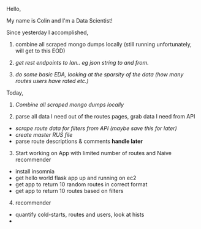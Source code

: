 Hello,

My name is Colin and I'm a Data Scientist!

Since yesterday I accomplished,

1. combine all scraped mongo dumps locally (still running unfortunately, will get to this EOD)

2. *get rest endpoints to Ian.. eg json string to and from.*

3. *do some basic EDA, looking at the sparsity of the data (how many routes users have rated etc.)*

Today,

1. *Combine all scraped mongo dumps locally*

2. parse all data I need out of the routes pages, grab data I need from API
  - *scrape route data for filters from API (maybe save this for later)*
  - *create master RUS file*
  - parse route descriptions & comments **handle later**

3. Start working on App with limited number of routes and Naive recommender
  - install insomnia
  - get hello world flask app up and running on ec2
  - get app to return 10 random routes in correct format
  - get app to return 10 routes based on filters

4. recommender
  - quantify cold-starts, routes and users, look at hists
  -

